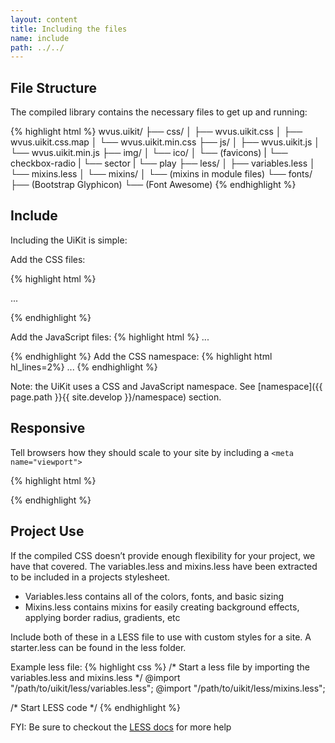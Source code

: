 ```yaml
---
layout: content
title: Including the files
name: include
path: ../../
---
```

## File Structure
The compiled library contains the necessary files to get up and running:

{% highlight html %}
wvus.uikit/
    ├── css/
    │   ├── wvus.uikit.css
    │   ├── wvus.uikit.css.map
    │   └── wvus.uikit.min.css
    ├── js/
    │   ├── wvus.uikit.js
    │   └── wvus.uikit.min.js
    ├── img/
    │   └── ico/
    │       └── (favicons)
    |   └── checkbox-radio
    |   └── sector
    |   └── play
    ├── less/
    │   ├── variables.less
    │   └── mixins.less
    │   └── mixins/
    │       └── (mixins in module files)
    └── fonts/
        ├── (Bootstrap Glyphicon)
        └── (Font Awesome)
{% endhighlight %}

## Include
Including the UiKit is simple:

Add the CSS files:

{% highlight html %}
<!DOCTYPE html>
<html>
  <head>
    <!-- CSS (use minified versions on production sites) -->
    <link rel="stylesheet" type="text/css" href="/path/to/uikit/css/wvus.uikit.min.css">
  </head>
  <body>
...

{% endhighlight %}

Add the JavaScript files:
{% highlight html %}
...
    <script src="/path/to/uikit/js/jquery.min.js"></script>
    <script src="/path/to/uikit/js/wvus.uikit.min.js"></script>
  </body>
</html>
{% endhighlight %}
Add the CSS namespace:
{% highlight html hl_lines=2%}
<!DOCTYPE html>
<html class="wvusUikit">
  <head>
...
{% endhighlight %}

<span class="label label-info">Note:</span> the UiKit uses a CSS and JavaScript namespace. See [namespace]({{ page.path }}{{ site.develop }}/namespace) section.

## Responsive
Tell browsers how they should scale to your site by including a <code>&lt;meta name="viewport"&gt;</code>

{% highlight html %}
<head>
  <meta name="viewport" content="width=device-width, initial-scale=1">
</head>
{% endhighlight %}

## Project Use

If the compiled CSS doesn’t provide enough flexibility for your project, we have that covered. The variables.less and mixins.less have been extracted to be included in a projects stylesheet.

* Variables.less contains all of the colors, fonts, and basic sizing
* Mixins.less contains mixins for easily creating background effects, applying border radius, gradients, etc

Include both of these in a LESS file to use with custom styles for a site. A starter.less can be found in the less folder.

Example less file:
{% highlight css %}
/* Start a less file by importing the variables.less and mixins.less */
@import "/path/to/uikit/less/variables.less";
@import "/path/to/uikit/less/mixins.less";

/* Start LESS code */
{% endhighlight %}

<span class="label label-info">FYI:</span> Be sure to checkout the [LESS docs](http://www.lesscss.org/) for more help
